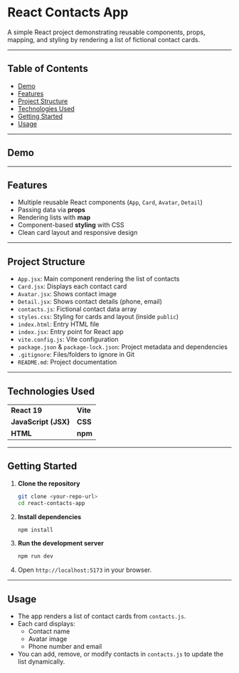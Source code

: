 # React Contacts App

A simple React project demonstrating reusable components, props, mapping, and styling by rendering a list of fictional contact cards.

---

## Table of Contents

- [Demo](#demo)  
- [Features](#features)  
- [Project Structure](#project-structure)  
- [Technologies Used](#technologies-used)  
- [Getting Started](#getting-started)  
- [Usage](#usage)  


---

## Demo


---

## Features

- Multiple reusable React components (`App`, `Card`, `Avatar`, `Detail`)  
- Passing data via **props**  
- Rendering lists with **map**  
- Component-based **styling** with CSS  
- Clean card layout and responsive design  

---

## Project Structure


- `App.jsx`: Main component rendering the list of contacts  
- `Card.jsx`: Displays each contact card  
- `Avatar.jsx`: Shows contact image  
- `Detail.jsx`: Shows contact details (phone, email)  
- `contacts.js`: Fictional contact data array  
- `styles.css`: Styling for cards and layout (inside `public`)  
- `index.html`: Entry HTML file  
- `index.jsx`: Entry point for React app  
- `vite.config.js`: Vite configuration  
- `package.json` & `package-lock.json`: Project metadata and dependencies  
- `.gitignore`: Files/folders to ignore in Git  
- `README.md`: Project documentation

---

## Technologies Used

<table>
  <tr>
    <td><b>React 19</b></td>
    <td><b>Vite</b></td>
  </tr>
  <tr>
    <td><b>JavaScript (JSX)</b></td>
    <td><b>CSS</b></td>
  </tr>
  <tr>
    <td><b>HTML</b></td>
    <td><b>npm</b></td>
  </tr>
</table>


---

## Getting Started

1. **Clone the repository**
   ```bash
   git clone <your-repo-url>
   cd react-contacts-app
   ```
2. **Install dependencies**
   ```bash
   npm install

   ```
3. **Run the development server**
   ```bash
   npm run dev

   ```
4. Open `http://localhost:5173`
 in your browser.

---

## Usage

- The app renders a list of contact cards from `contacts.js`.  
- Each card displays:
  - Contact name  
  - Avatar image  
  - Phone number and email  
- You can add, remove, or modify contacts in `contacts.js` to update the list dynamically.

   
